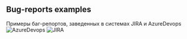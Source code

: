## Bug-reports examples
Примеры баг-репортов, заведенных в системах JIRA и AzureDevops
![AzureDevops](https://drive.google.com/file/d/13O1EU-iCa0srM7MEz2U6Stp6nhh7TFrt/view?usp=sharing)
![JIRA](https://drive.google.com/file/d/1NG81EmbvgfBZlDusOgIHHBv4Q1vkhZVE/view?usp=sharing)
